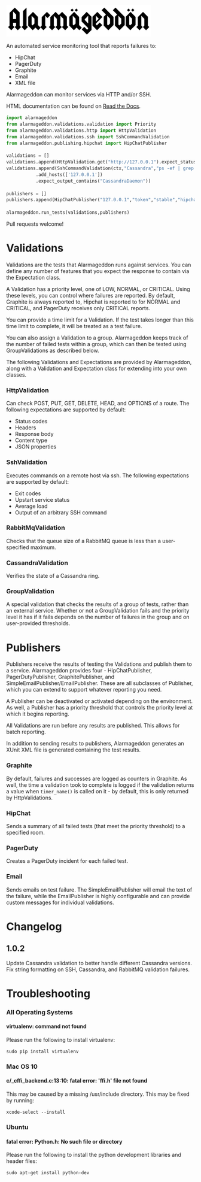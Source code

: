 ![Alarmageddon](logo.png)

An automated service monitoring tool that reports failures to:

* HipChat
* PagerDuty
* Graphite
* Email
* XML file

Alarmageddon can monitor services via HTTP and/or SSH.

HTML documentation can be found on [Read the Docs](http://alarmageddon.readthedocs.org/en/latest/example.html).

```python
import alarmageddon
from alarmageddon.validations.validation import Priority
from alarmageddon.validations.http import HttpValidation
from alarmageddon.validations.ssh import SshCommandValidation
from alarmageddon.publishing.hipchat import HipChatPublisher

validations = []
validations.append(HttpValidation.get("http://127.0.0.1").expect_status_codes([200]))
validations.append(SshCommandValidation(ctx,"Cassandra","ps -ef | grep CassandraDaemon | grep -v 'grep'")
           .add_hosts(['127.0.0.1'])
           .expect_output_contains("CassandraDaemon"))

publishers = []
publishers.append(HipChatPublisher("127.0.0.1","token","stable","hipchat_room"))

alarmageddon.run_tests(validations,publishers)
```

Pull requests welcome!

Validations
======

Validations are the tests that Alarmageddon runs against services. You can define any number of features that you expect the response to contain via the Expectation class. 

A Validation has a priority level, one of LOW, NORMAL, or CRITICAL. Using these levels, you can control where failures are reported. By default, Graphite is always reported to, Hipchat is reported to for NORMAL and CRITICAL, and PagerDuty receives only CRITICAL reports.

You can provide a time limit for a Validation. If the test takes longer than this time limit to complete, it will be treated as a test failure.

You can also assign a Validation to a group. Alarmageddon keeps track of the number of failed tests within a group, which can then be tested using GroupValidations as described below.

The following Validations and Expectations are provided by Alarmageddon, along with a Validation and Expectation class for extending into your own classes.

### HttpValidation 
Can check POST, PUT, GET, DELETE, HEAD, and OPTIONS of a route. The following expectations are supported by default:
* Status codes
* Headers
* Response body
* Content type
* JSON properties

### SshValidation
Executes commands on a remote host via ssh. The following expectations are supported by default:
* Exit codes
* Upstart service status
* Average load
* Output of an arbitrary SSH command

### RabbitMqValidation
Checks that the queue size of a RabbitMQ queue is less than a user-specified maximum.

### CassandraValidation
Verifies the state of a Cassandra ring.

### GroupValidation
A special validation that checks the results of a group of tests, rather than an external service. Whether or not a GroupValidation fails and the priority level it has if it fails depends on the number of failures in the group and on user-provided thresholds.


Publishers
======

Publishers receive the results of testing the Validations and publish them to a service. Alarmageddon provides four - HipChatPublisher, PagerDutyPublisher, GraphitePublisher, and SimpleEmailPublisher/EmailPublisher. These are all subclasses of Publisher, which you can extend to support whatever reporting you need. 

A Publisher can be deactivated or activated depending on the environment. As well, a Publisher has a priority threshold that controls the priority level at which it begins reporting.

All Validations are run before any results are published. This allows for batch reporting.

In addition to sending results to publishers, Alarmageddon generates an XUnit XML file is generated containing the test results.

### Graphite
By default, failures and successes are logged as counters in Graphite. As well, the time a validation took to complete is logged if the validation returns a value when `timer_name()` is called on it - by default, this is only returned by HttpValidations.

### HipChat
Sends a summary of all failed tests (that meet the priority threshold) to a specified room.

### PagerDuty
Creates a PagerDuty incident for each failed test.

### Email
Sends emails on test failure. The SimpleEmailPublisher will email the text of the failure, while the EmailPublisher is highly configurable and can provide custom messages for individual validations.

Changelog
=========
1.0.2
-----
Update Cassandra validation to better handle different Cassandra versions.
Fix string formatting on SSH, Cassandra, and RabbitMQ validation failures.


Troubleshooting
===============

### All Operating Systems

#### virtualenv: command not found

Please run the following to install virtualenv:

    sudo pip install virtualenv

### Mac OS 10

#### c/_cffi_backend.c:13:10: fatal error: 'ffi.h' file not found

This may be caused by a missing /usr/include directory.  This may be fixed by running:

    xcode-select --install

### Ubuntu

#### fatal error: Python.h: No such file or directory

Please run the following to install the python development libraries and header files:

    sudo apt-get install python-dev
